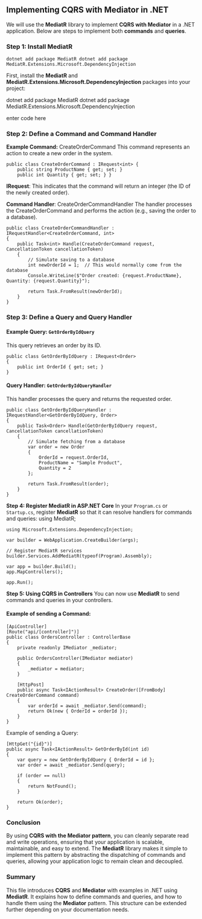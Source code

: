 

## Implementing CQRS with Mediator in .NET

We will use the **MediatR** library to implement **CQRS with Mediator** in a .NET application. Below are steps to implement both **commands** and **queries**.

### Step 1: Install MediatR
`dotnet add package MediatR dotnet add package MediatR.Extensions.Microsoft.DependencyInjection`

First, install the **MediatR** and **MediatR.Extensions.Microsoft.DependencyInjection** packages into your project:


dotnet add package MediatR
dotnet add package MediatR.Extensions.Microsoft.DependencyInjection

enter code here

### Step 2: Define a Command and Command Handler
**Example Command:** CreateOrderCommand
This command represents an action to create a new order in the system.


    public class CreateOrderCommand : IRequest<int> {
        public string ProductName { get; set; }
        public int Quantity { get; set; } }

**IRequest<int>**: This indicates that the command will return an integer (the ID of the newly created order).

**Command Handler**: CreateOrderCommandHandler
The handler processes the CreateOrderCommand and performs the action (e.g., saving the order to a database).

    public class CreateOrderCommandHandler : IRequestHandler<CreateOrderCommand, int>
    {
        public Task<int> Handle(CreateOrderCommand request, CancellationToken cancellationToken)
        {
            // Simulate saving to a database
            int newOrderId = 1;  // This would normally come from the database
            Console.WriteLine($"Order created: {request.ProductName}, Quantity: {request.Quantity}");
            
            return Task.FromResult(newOrderId);
        }
    }

### Step 3: Define a Query and Query Handler

#### Example Query: `GetOrderByIdQuery`

This query retrieves an order by its ID.

    public class GetOrderByIdQuery : IRequest<Order>
    {
        public int OrderId { get; set; }
    }
#### Query Handler: `GetOrderByIdQueryHandler`

This handler processes the query and returns the requested order.

    public class GetOrderByIdQueryHandler : IRequestHandler<GetOrderByIdQuery, Order>
    {
        public Task<Order> Handle(GetOrderByIdQuery request, CancellationToken cancellationToken)
        {
            // Simulate fetching from a database
            var order = new Order
            {
                OrderId = request.OrderId,
                ProductName = "Sample Product",
                Quantity = 2
            };
            
            return Task.FromResult(order);
        }
    }
**Step 4: Register MediatR in ASP.NET Core**
In your `Program.cs` or `Startup.cs`, register **MediatR** so that it can resolve handlers for commands and queries:
using MediatR;

    using Microsoft.Extensions.DependencyInjection;
    
    var builder = WebApplication.CreateBuilder(args);
    
    // Register MediatR services
    builder.Services.AddMediatR(typeof(Program).Assembly);
    
    var app = builder.Build();
    app.MapControllers();
    
    app.Run();
**Step 5: Using CQRS in Controllers**
You can now use **MediatR** to send commands and queries in your controllers.

#### Example of sending a Command:

    [ApiController]
    [Route("api/[controller]")]
    public class OrdersController : ControllerBase
    {
        private readonly IMediator _mediator;
    
        public OrdersController(IMediator mediator)
        {
            _mediator = mediator;
        }
    
        [HttpPost]
        public async Task<IActionResult> CreateOrder([FromBody] CreateOrderCommand command)
        {
            var orderId = await _mediator.Send(command);
            return Ok(new { OrderId = orderId });
        }
    }
Example of sending a Query:

    [HttpGet("{id}")]
    public async Task<IActionResult> GetOrderById(int id)
    {
        var query = new GetOrderByIdQuery { OrderId = id };
        var order = await _mediator.Send(query);
        
        if (order == null)
        {
            return NotFound();
        }
    
        return Ok(order);
    }
### Conclusion

By using **CQRS with the Mediator pattern**, you can cleanly separate read and write operations, ensuring that your application is scalable, maintainable, and easy to extend. The **MediatR** library makes it simple to implement this pattern by abstracting the dispatching of commands and queries, allowing your application logic to remain clean and decoupled.

### Summary

This file introduces **CQRS** and **Mediator** with examples in .NET using **MediatR**. It explains how to define commands and queries, and how to handle them using the **Mediator** pattern. This structure can be extended further depending on your documentation needs.

